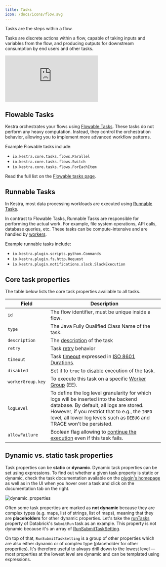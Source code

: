 ```yaml
---
title: Tasks
icon: /docs/icons/flow.svg
---
```


Tasks are the steps within a flow.

Tasks are discrete actions within a flow, capable of taking inputs and variables from the flow, and producing outputs for downstream consumption by end users and other tasks.

<div class="video-container">
  <iframe src="https://www.youtube.com/embed/vRdlf1OwYWA?si=1qKj45mEsKtOF3bP" title="YouTube video player" frameborder="0" allow="accelerometer; autoplay; clipboard-write; encrypted-media; gyroscope; picture-in-picture; web-share" referrerpolicy="strict-origin-when-cross-origin" allowfullscreen></iframe>
</div>

## Flowable Tasks

Kestra orchestrates your flows using [Flowable Tasks](/docs/concepts/flowable-tasks). These tasks do not perform any heavy computation. Instead, they control the orchestration behavior, allowing you to implement more advanced workflow patterns.

Example Flowable tasks include:
- `io.kestra.core.tasks.flows.Parallel`
- `io.kestra.core.tasks.flows.Switch`
- `io.kestra.core.tasks.flows.ForEachItem`

Read the full list on the [Flowable tasks page](/docs/concepts/flowable-tasks).

## Runnable Tasks

In Kestra, most data processing workloads are executed using [Runnable Tasks](/docs/concepts/runnable-tasks).

In contrast to Flowable Tasks, Runnable Tasks are responsible for performing the actual work. For example, file system operations, API calls, database queries, etc. These tasks can be compute-intensive and are handled by [workers](/docs/architecture/worker).

Example runnable tasks include:
- `io.kestra.plugin.scripts.python.Commands`
- `io.kestra.plugin.fs.http.Request`
- `io.kestra.plugin.notifications.slack.SlackExecution`

## Core task properties

The table below lists the core task properties available to all tasks.

| Field             | Description                                                                                                                                                                                                                                                 |
|-------------------|-------------------------------------------------------------------------------------------------------------------------------------------------------------------------------------------------------------------------------------------------------------|
| `id`              | The flow identifier, must be unique inside a flow.                                                                                                                                                                                                          |
| `type`            | The Java Fully Qualified Class Name of the task.                                                                                                                                                                                                            |
| `description`     | The [description](/docs/workflow-components/descriptions) of the task                                                                                                                                                                                                                                 |
| `retry`           | Task [retry](/docs/workflow-components/retries) behavior                                                                                                                                                                                                                                         |
| `timeout`         | Task [timeout](/docs/workflow-components/timeout) expressed in [ISO 8601 Durations](https://en.wikipedia.org/wiki/ISO_8601#Durations).                                                                                                                                                           |
| `disabled`        | Set it to `true` to [disable](/docs/workflow-components/disabled) execution of the task.                                                                                                                                                                                                          |
| `workerGroup.key` | To execute this task on a specific [Worker Group](/docs/enterprise/worker-group) (EE).                                                                                                                                                                                                       |
| `logLevel`        | To define the log level granularity for which logs will be inserted into the backend database. By default, all logs are stored. However, if you restrict that to e.g., the `INFO` level, all lower log levels such as `DEBUG` and TRACE won't be persisted. |
| `allowFailure`    | Boolean flag allowing to [continue the execution](/docs/workflow-components/errors#allowfailure-property) even if this task fails.                                                                                                                                                                                    |

## Dynamic vs. static task properties

Task properties can be **static** or **dynamic**. Dynamic task properties can be set using expressions. To find out whether a given task property is static or dynamic, check the task documentation available on the [plugin's homepage](https://kestra.io/plugins) as well as in the UI when you hover over a task and click on the documentation tab on the right.

![dynamic_properties](/docs/concepts/dynamic_properties.png)

Often some task properties are marked as **not dynamic** because they are complex types (e.g. maps, list of strings, list of maps), meaning that they are **placeholders** for other dynamic properties. Let's take the [runTasks](https://kestra.io/plugins/tasks/job/io.kestra.plugin.databricks.job.SubmitRun#runtasks) property of Databrick's `SubmitRun` task as an example. This property is not dynamic because it's an array of [RunSubmitTaskSetting](https://kestra.io/plugins/tasks/job/io.kestra.plugin.databricks.job.SubmitRun#runsubmittasksetting). 

On top of that, `RunSubmitTaskSetting` is a group of other properties which are also either dynamic or of complex type (placeholder for other properties). It's therefore useful to always drill down to the lowest level — most properties at the lowest level are dynamic and can be templated using expressions.

